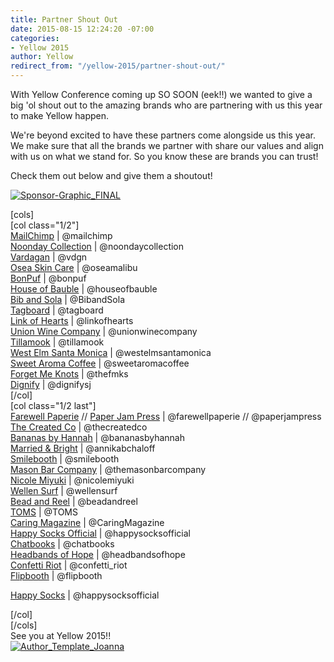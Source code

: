 ```yaml
---
title: Partner Shout Out
date: 2015-08-15 12:24:20 -07:00
categories:
- Yellow 2015
author: Yellow
redirect_from: "/yellow-2015/partner-shout-out/"
---
```


With Yellow Conference coming up SO SOON (eek!!) we wanted to give a big 'ol shout out to the amazing brands who are partnering with us this year to make Yellow happen.

We're beyond excited to have these partners come alongside us this year. We make sure that all the brands we partner with share our values and align with us on what we stand for. So you know these are brands you can trust!

Check them out below and give them a shoutout!

[![Sponsor-Graphic_FINAL](https://yellow-blog-images.imgix.net/2015/08/Sponsor-Graphic_FINAL1.jpg)](https://yellow-blog-images.imgix.net/2015/08/Sponsor-Graphic_FINAL1.jpg)

[cols]  
[col class="1/2"]  
[MailChimp](http://mailchimp.com/) | @mailchimp  
[Noonday Collection](http://www.noondaycollection.com/pws/homeoffice/tabs/home.aspx) | @noondaycollection  
[Vardagan](http://shop.vardagen.com/) | @vdgn  
[Osea Skin Care](http://oseamalibu.com/) | @oseamalibu  
[BonPuf](http://bonpuf.com/) | @bonpuf  
[House of Bauble](http://www.houseofbauble.com/) | @houseofbauble  
[Bib and Sola](http://www.bibandsola.com/) | @BibandSola  
[Tagboard](tagboard.com) | @tagboard  
[Link of Hearts](http://www.linkofhearts.com/) | @linkofhearts  
[Union Wine Company](http://unionwinecompany.com/) | @unionwinecompany  
[Tillamook](https://www.tillamook.com/) | @tillamook  
[West Elm Santa Monica](https://www.facebook.com/westelmsantamonica) | @westelmsantamonica  
[Sweet Aroma Coffee](https://www.facebook.com/westelmsantamonica) | @sweetaromacoffee  
[Forget Me Knots](http://www.thefmks.com/shop/) | @thefmks  
[Dignify](http://www.shopdignify.com/) | @dignifysj  
[/col]  
[col class="1/2 last"]  
[Farewell Paperie](http://farewellpaperie.com/#) // [Paper Jam Press](http://www.paperjampress.com/) | @farewellpaperie // @paperjampress  
[The Created Co](http://thecreated.co/) | @thecreatedco  
[Bananas by Hannah](http://bananasbyhannah.com/) | @bananasbyhannah  
[Married & Bright](http://www.marriedandbright.com/) | @annikabchaloff  
[Smilebooth](http://smilebooth.com/) | @smilebooth  
[Mason Bar Company](http://themasonbarcompany.com/) | @themasonbarcompany  
[Nicole Miyuki](http://cargocollective.com/nicolemiyuki) | @nicolemiyuki  
[Wellen Surf](http://wellensurf.com/) | @wellensurf  
[Bead and Reel](http://www.beadandreel.com/) | @beadandreel  
[TOMS](http://www.toms.com/fall) | @TOMS  
[Caring Magazine](http://www.caringmagazine.org/) | @CaringMagazine  
[Happy Socks Official](http://www.happysocks.com/us/) | @happysocksofficial  
[Chatbooks](http://chatbooks.com/) | @chatbooks  
[Headbands of Hope](http://www.headbandsofhope.com/) | @headbandsofhope  
[Confetti Riot](https://www.etsy.com/shop/confettiriotshop) | @confetti_riot  
[Flipbooth](http://flipboothla.com/) | @flipbooth

[Happy Socks](http://www.happysocks.com/us/) | @happysocksofficial

[/col]  
[/cols]  
See you at Yellow 2015!!  
[![Author_Template_Joanna](https://yellow-blog-images.imgix.net/2015/08/Author_Template_Joanna.jpg)](http://instagram.com/joannawaterfall)
